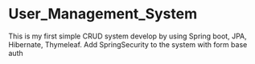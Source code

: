 # User_Management_System
This is my first simple CRUD system develop by using Spring boot, JPA, Hibernate, Thymeleaf.
Add SpringSecurity to the system with form base auth
